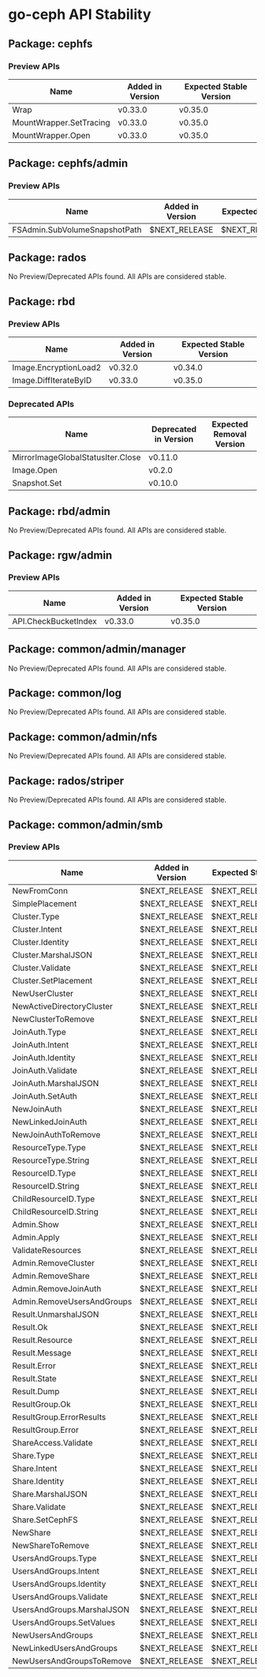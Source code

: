 <!-- GENERATED FILE: DO NOT EDIT DIRECTLY -->

# go-ceph API Stability

## Package: cephfs

### Preview APIs

Name | Added in Version | Expected Stable Version | 
---- | ---------------- | ----------------------- | 
Wrap | v0.33.0 | v0.35.0 | 
MountWrapper.SetTracing | v0.33.0 | v0.35.0 | 
MountWrapper.Open | v0.33.0 | v0.35.0 | 

## Package: cephfs/admin

### Preview APIs

Name | Added in Version | Expected Stable Version | 
---- | ---------------- | ----------------------- | 
FSAdmin.SubVolumeSnapshotPath | $NEXT_RELEASE | $NEXT_RELEASE_STABLE | 

## Package: rados

No Preview/Deprecated APIs found. All APIs are considered stable.

## Package: rbd

### Preview APIs

Name | Added in Version | Expected Stable Version | 
---- | ---------------- | ----------------------- | 
Image.EncryptionLoad2 | v0.32.0 | v0.34.0 | 
Image.DiffIterateByID | v0.33.0 | v0.35.0 | 

### Deprecated APIs

Name | Deprecated in Version | Expected Removal Version | 
---- | --------------------- | ------------------------ | 
MirrorImageGlobalStatusIter.Close | v0.11.0 |  | 
Image.Open | v0.2.0 |  | 
Snapshot.Set | v0.10.0 |  | 

## Package: rbd/admin

No Preview/Deprecated APIs found. All APIs are considered stable.

## Package: rgw/admin

### Preview APIs

Name | Added in Version | Expected Stable Version | 
---- | ---------------- | ----------------------- | 
API.CheckBucketIndex | v0.33.0 | v0.35.0 | 

## Package: common/admin/manager

No Preview/Deprecated APIs found. All APIs are considered stable.

## Package: common/log

No Preview/Deprecated APIs found. All APIs are considered stable.

## Package: common/admin/nfs

No Preview/Deprecated APIs found. All APIs are considered stable.

## Package: rados/striper

No Preview/Deprecated APIs found. All APIs are considered stable.

## Package: common/admin/smb

### Preview APIs

Name | Added in Version | Expected Stable Version | 
---- | ---------------- | ----------------------- | 
NewFromConn | $NEXT_RELEASE | $NEXT_RELEASE_STABLE | 
SimplePlacement | $NEXT_RELEASE | $NEXT_RELEASE_STABLE | 
Cluster.Type | $NEXT_RELEASE | $NEXT_RELEASE_STABLE | 
Cluster.Intent | $NEXT_RELEASE | $NEXT_RELEASE_STABLE | 
Cluster.Identity | $NEXT_RELEASE | $NEXT_RELEASE_STABLE | 
Cluster.MarshalJSON | $NEXT_RELEASE | $NEXT_RELEASE_STABLE | 
Cluster.Validate | $NEXT_RELEASE | $NEXT_RELEASE_STABLE | 
Cluster.SetPlacement | $NEXT_RELEASE | $NEXT_RELEASE_STABLE | 
NewUserCluster | $NEXT_RELEASE | $NEXT_RELEASE_STABLE | 
NewActiveDirectoryCluster | $NEXT_RELEASE | $NEXT_RELEASE_STABLE | 
NewClusterToRemove | $NEXT_RELEASE | $NEXT_RELEASE_STABLE | 
JoinAuth.Type | $NEXT_RELEASE | $NEXT_RELEASE_STABLE | 
JoinAuth.Intent | $NEXT_RELEASE | $NEXT_RELEASE_STABLE | 
JoinAuth.Identity | $NEXT_RELEASE | $NEXT_RELEASE_STABLE | 
JoinAuth.Validate | $NEXT_RELEASE | $NEXT_RELEASE_STABLE | 
JoinAuth.MarshalJSON | $NEXT_RELEASE | $NEXT_RELEASE_STABLE | 
JoinAuth.SetAuth | $NEXT_RELEASE | $NEXT_RELEASE_STABLE | 
NewJoinAuth | $NEXT_RELEASE | $NEXT_RELEASE_STABLE | 
NewLinkedJoinAuth | $NEXT_RELEASE | $NEXT_RELEASE_STABLE | 
NewJoinAuthToRemove | $NEXT_RELEASE | $NEXT_RELEASE_STABLE | 
ResourceType.Type | $NEXT_RELEASE | $NEXT_RELEASE_STABLE | 
ResourceType.String | $NEXT_RELEASE | $NEXT_RELEASE_STABLE | 
ResourceID.Type | $NEXT_RELEASE | $NEXT_RELEASE_STABLE | 
ResourceID.String | $NEXT_RELEASE | $NEXT_RELEASE_STABLE | 
ChildResourceID.Type | $NEXT_RELEASE | $NEXT_RELEASE_STABLE | 
ChildResourceID.String | $NEXT_RELEASE | $NEXT_RELEASE_STABLE | 
Admin.Show | $NEXT_RELEASE | $NEXT_RELEASE_STABLE | 
Admin.Apply | $NEXT_RELEASE | $NEXT_RELEASE_STABLE | 
ValidateResources | $NEXT_RELEASE | $NEXT_RELEASE_STABLE | 
Admin.RemoveCluster | $NEXT_RELEASE | $NEXT_RELEASE_STABLE | 
Admin.RemoveShare | $NEXT_RELEASE | $NEXT_RELEASE_STABLE | 
Admin.RemoveJoinAuth | $NEXT_RELEASE | $NEXT_RELEASE_STABLE | 
Admin.RemoveUsersAndGroups | $NEXT_RELEASE | $NEXT_RELEASE_STABLE | 
Result.UnmarshalJSON | $NEXT_RELEASE | $NEXT_RELEASE_STABLE | 
Result.Ok | $NEXT_RELEASE | $NEXT_RELEASE_STABLE | 
Result.Resource | $NEXT_RELEASE | $NEXT_RELEASE_STABLE | 
Result.Message | $NEXT_RELEASE | $NEXT_RELEASE_STABLE | 
Result.Error | $NEXT_RELEASE | $NEXT_RELEASE_STABLE | 
Result.State | $NEXT_RELEASE | $NEXT_RELEASE_STABLE | 
Result.Dump | $NEXT_RELEASE | $NEXT_RELEASE_STABLE | 
ResultGroup.Ok | $NEXT_RELEASE | $NEXT_RELEASE_STABLE | 
ResultGroup.ErrorResults | $NEXT_RELEASE | $NEXT_RELEASE_STABLE | 
ResultGroup.Error | $NEXT_RELEASE | $NEXT_RELEASE_STABLE | 
ShareAccess.Validate | $NEXT_RELEASE | $NEXT_RELEASE_STABLE | 
Share.Type | $NEXT_RELEASE | $NEXT_RELEASE_STABLE | 
Share.Intent | $NEXT_RELEASE | $NEXT_RELEASE_STABLE | 
Share.Identity | $NEXT_RELEASE | $NEXT_RELEASE_STABLE | 
Share.MarshalJSON | $NEXT_RELEASE | $NEXT_RELEASE_STABLE | 
Share.Validate | $NEXT_RELEASE | $NEXT_RELEASE_STABLE | 
Share.SetCephFS | $NEXT_RELEASE | $NEXT_RELEASE_STABLE | 
NewShare | $NEXT_RELEASE | $NEXT_RELEASE_STABLE | 
NewShareToRemove | $NEXT_RELEASE | $NEXT_RELEASE_STABLE | 
UsersAndGroups.Type | $NEXT_RELEASE | $NEXT_RELEASE_STABLE | 
UsersAndGroups.Intent | $NEXT_RELEASE | $NEXT_RELEASE_STABLE | 
UsersAndGroups.Identity | $NEXT_RELEASE | $NEXT_RELEASE_STABLE | 
UsersAndGroups.Validate | $NEXT_RELEASE | $NEXT_RELEASE_STABLE | 
UsersAndGroups.MarshalJSON | $NEXT_RELEASE | $NEXT_RELEASE_STABLE | 
UsersAndGroups.SetValues | $NEXT_RELEASE | $NEXT_RELEASE_STABLE | 
NewUsersAndGroups | $NEXT_RELEASE | $NEXT_RELEASE_STABLE | 
NewLinkedUsersAndGroups | $NEXT_RELEASE | $NEXT_RELEASE_STABLE | 
NewUsersAndGroupsToRemove | $NEXT_RELEASE | $NEXT_RELEASE_STABLE | 

